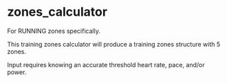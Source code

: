 # zones_calculator

For RUNNING zones specifically.

This training zones calculator will produce a training zones structure with 5 zones.

Input requires knowing an accurate threshold heart rate, pace, and/or power.
